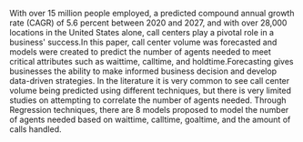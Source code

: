 With over 15 million people employed, a predicted compound annual growth rate (CAGR) of 5.6 percent between 2020 and 2027, and with over 28,000 locations in the United States alone, call centers play a pivotal role in a business' success.In this paper, call center volume was forecasted and models were created to predict the number of agents needed to meet critical attributes such as waittime, calltime, and holdtime.Forecasting gives businesses the ability to make informed business decision and develop data-driven strategies. In the literature it is very common to see call center volume being predicted using different techniques, but there is very limited studies on attempting to correlate the number of agents needed. Through Regression techniques, there are 8 models proposed to model the number of agents needed based on waittime, calltime, goaltime, and the amount of calls handled.